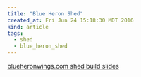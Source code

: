```yaml
---
title: "Blue Heron Shed"
created_at: Fri Jun 24 15:18:30 MDT 2016
kind: article
tags:
  - shed
  - blue_heron_shed
---
```



<a href="http://www.blueheronwings.com/bh/xamp4.php?picsiz=1000&slsnam=New%20Boat%20Building%20Shed&ph01=trippics/JuneMarie/shedlocation1.jpg|New%20boat%20building%20shed%20-%20location.|%20|David%20Wilson|2008-06-23" target="_blank">blueheronwings.com shed build slides</a>


<!--
html boilerplate
<a href="" target="_blank"></a>
<img src="" width="400px">
<ul>
  <li></li>
</ul>
<pre>
</pre>
<pre><code>
</code></pre>
-->


